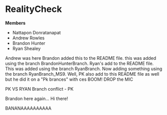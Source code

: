 # RealityCheck

**Members**
* Nattapon Donratanapat
* Andrew Rowles
* Brandon Hunter
* Ryan Shealey

Andrew was here
Brandon added this to the README file. this was added using the branch BrandonHunterBranch.
Ryan's add to the README file. This was added using the branch RyanBranch.
Now adding something using the branch RyanBranch_MS9.
Well, PK also add to this README file as well but he did it on a "Pk brances" with ces
BOOM! DROP the MIC

PK VS RYAN Branch conflict - PK


Brandon here again... Hi there!

BANANAAAAAAAAAA
